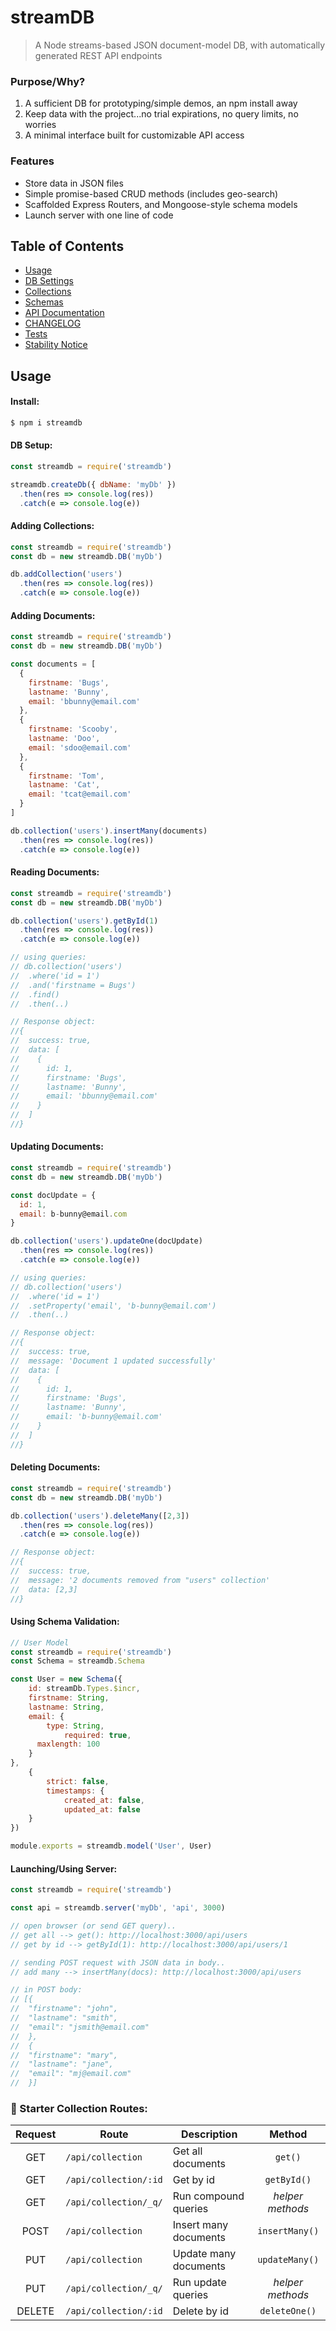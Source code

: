 # streamDB

> A Node streams-based JSON document-model DB, with automatically generated REST API endpoints

### Purpose/Why?

1. A sufficient DB for prototyping/simple demos, an npm install away
2. Keep data with the project...no trial expirations, no query limits, no worries
3. A minimal interface built for customizable API access

### Features

- Store data in JSON files
- Simple promise-based CRUD methods (includes geo-search)
- Scaffolded Express Routers, and Mongoose-style schema models
- Launch server with one line of code

## Table of Contents

- [Usage](#Usage)
- [DB Settings](#db-settings)
- [Collections](#collections)
- [Schemas](#schemas)
- [API Documentation](#api)
- <a target="_blank" href="CHANGELOG.md">CHANGELOG</a>
- [Tests](#tests)
- [Stability Notice](#stability-notice) 



## Usage

#### Install:

```sh
$ npm i streamdb
```

#### DB Setup:

```js
const streamdb = require('streamdb')

streamdb.createDb({ dbName: 'myDb' })
  .then(res => console.log(res))
  .catch(e => console.log(e))
```

#### Adding Collections:


```js
const streamdb = require('streamdb')
const db = new streamdb.DB('myDb')

db.addCollection('users')
  .then(res => console.log(res))
  .catch(e => console.log(e))
```

#### Adding Documents:

```js
const streamdb = require('streamdb')
const db = new streamdb.DB('myDb')

const documents = [
  {
    firstname: 'Bugs',
    lastname: 'Bunny',
    email: 'bbunny@email.com'
  },
  {
    firstname: 'Scooby',
    lastname: 'Doo',
    email: 'sdoo@email.com'
  },
  {
    firstname: 'Tom',
    lastname: 'Cat',
    email: 'tcat@email.com'
  }
]

db.collection('users').insertMany(documents)
  .then(res => console.log(res))
  .catch(e => console.log(e))
```

#### Reading Documents:


```js
const streamdb = require('streamdb')
const db = new streamdb.DB('myDb')

db.collection('users').getById(1)
  .then(res => console.log(res))
  .catch(e => console.log(e))

// using queries:
// db.collection('users')
//  .where('id = 1')
//  .and('firstname = Bugs')
//  .find()
//  .then(..)

// Response object: 
//{
//  success: true,
//  data: [
//    {
//      id: 1,
//      firstname: 'Bugs',
//      lastname: 'Bunny',
//      email: 'bbunny@email.com'
//    }
//  ]
//}
```

#### Updating Documents:


```js
const streamdb = require('streamdb')
const db = new streamdb.DB('myDb')

const docUpdate = {
  id: 1,
  email: b-bunny@email.com
}

db.collection('users').updateOne(docUpdate)
  .then(res => console.log(res))
  .catch(e => console.log(e))

// using queries:
// db.collection('users')
//  .where('id = 1')
//  .setProperty('email', 'b-bunny@email.com')
//  .then(..)

// Response object: 
//{
//  success: true,
//  message: 'Document 1 updated successfully'
//  data: [
//    {
//      id: 1,
//      firstname: 'Bugs',
//      lastname: 'Bunny',
//      email: 'b-bunny@email.com'
//    }
//  ]
//}
```

#### Deleting Documents:


```js
const streamdb = require('streamdb')
const db = new streamdb.DB('myDb')

db.collection('users').deleteMany([2,3])
  .then(res => console.log(res))
  .catch(e => console.log(e))

// Response object: 
//{
//  success: true,
//  message: '2 documents removed from "users" collection'
//  data: [2,3]
//}
```

#### Using Schema Validation:


```js
// User Model
const streamdb = require('streamdb')
const Schema = streamdb.Schema

const User = new Schema({
    id: streamDb.Types.$incr,
    firstname: String,
  	lastname: String,
    email: {
    	type: String,
			required: true,
      maxlength: 100
    }
}, 
    {
        strict: false,
        timestamps: {
            created_at: false,
            updated_at: false
    }
})

module.exports = streamdb.model('User', User)
```

#### Launching/Using Server:


```js
const streamdb = require('streamdb')

const api = streamdb.server('myDb', 'api', 3000)

// open browser (or send GET query)..
// get all --> get(): http://localhost:3000/api/users
// get by id --> getById(1): http://localhost:3000/api/users/1

// sending POST request with JSON data in body..
// add many --> insertMany(docs): http://localhost:3000/api/users

// in POST body:
// [{
//  "firstname": "john",
//  "lastname": "smith",
//  "email": "jsmith@email.com"
//	},
//	{
//  "firstname": "mary",
//  "lastname": "jane",
//  "email": "mj@email.com"
//	}]
```

### 🔗 Starter Collection Routes:

| Request | Route | Description | Method |
| :-: | --- | --- | :-: |
| GET | `/api/collection` | Get all documents | `get()` 
| GET | `/api/collection/:id` | Get by id | `getById()` 
| GET | `/api/collection/_q/` | Run compound queries | *helper methods*
| POST | `/api/collection` | Insert many documents | `insertMany()` 
| PUT | `/api/collection` | Update many documents | `updateMany()` 
| PUT | `/api/collection/_q/` | Run update queries | *helper methods*
| DELETE | `/api/collection/:id` | Delete by id | `deleteOne()` 


